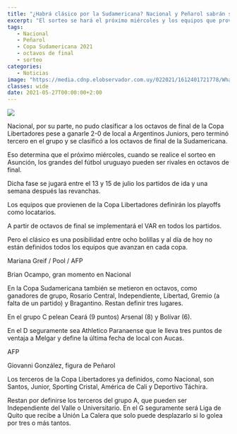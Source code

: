 ```yaml
---
title: "¿Habrá clásico por la Sudamericana? Nacional y Peñarol sabrán su rival la semana próxima"
excerpt: "El sorteo se hará el próximo miércoles y los equipos que provienen de la Libertadores definirán la llave como locatarios"
tags:
   - Nacional
   - Peñarol
   - Copa Sudamericana 2021
   - octavos de final
   - sorteo
categories:
   - Noticias
image: "https://media.cdnp.elobservador.com.uy/022021/1612401721778/WhatsApp-Image-2021-02-03-at-22.20.22.jpeg?&cw=1170"
classes: wide
date: 2021-05-27T00:00:00+2:00
---
```



<img src="https://media.cdnp.elobservador.com.uy/022021/1612401721778/WhatsApp-Image-2021-02-03-at-22.20.22.jpeg?&cw=1170">


Nacional, por su parte, no pudo clasificar a los octavos de final de la Copa Libertadores pese a ganarle 2-0 de local a Argentinos Juniors, pero terminó tercero en el grupo y se clasificó a los octavos de final de la Sudamericana.


Eso determina que el próximo miércoles, cuando se realice el sorteo en Asunción, los grandes del fútbol uruguayo pueden ser rivales en octavos de final.


Dicha fase se jugará entre el 13 y 15 de julio los partidos de ida y una semana después las revanchas.


Los equipos que provienen de la Copa Libertadores definirán los playoffs como locatarios.


A partir de octavos de final se implementará el VAR en todos los partidos.


Pero el clásico es una posibilidad entre ocho bolillas y al día de hoy no están definidos todos los equipos que avanzan en cada copa.





Mariana Greif / Pool / AFP


Brian Ocampo, gran momento en Nacional





En la Copa Sudamericana también se metieron en octavos, como ganadores de grupo, Rosario Central, Independiente, Libertad, Gremio (a falta de un partido) y Bragantino. Restan definir tres lugares.


En el grupo C pelean Ceará (9 puntos) Arsenal (8) y Bolívar (6).


En el D seguramente sea Athletico Paranaense que le lleva tres puntos de ventaja a Melgar y define la última fecha de local con Aucas.





AFP


Giovanni González, figura de Peñarol





Los terceros de la Copa Libertadores ya definidos, como Nacional, son Santos, Junior, Sporting Cristal, América de Cali y Deportivo Táchira.


Restan por definirse los terceros del grupo A, que pueden ser Independiente del Valle o Universitario. En el G seguramente será Liga de Quito que recibe a Unión La Calera que solo puede desplazarlo si lo golea por tres o más tantos.






